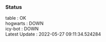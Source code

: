 ### Status


table : OK  
hogwarts : DOWN  
icy-bot : DOWN  
Latest Update : 2022-05-27 09:11:34.524284
